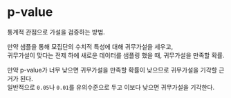 # p-value
통계적 관점으로 가설을 검증하는 방법.  

만약 샘플을 통해 모집단의 수치적 특성에 대해 귀무가설을 세우고,  
귀무가설이 맞다는 전제 하에 새로운 데이터를 샘플링 했을 때, 귀무가설을 만족할 확률.  

만약 p-value가 너무 낮으면 귀무가설을 만족할 확률이 낮으므로 귀무가설을 기각할 근거가 된다.  
일반적으로 `0.05`나 `0.01`를 유의수준으로 두고 이보다 낮으면 귀무가설을 기각한다.  